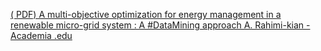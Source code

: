 [( PDF) A multi-objective optimization for energy management in a renewable micro-grid system : A #DataMining approach   A. Rahimi-kian - Academia .edu](https://qi.tc/qi/118276)